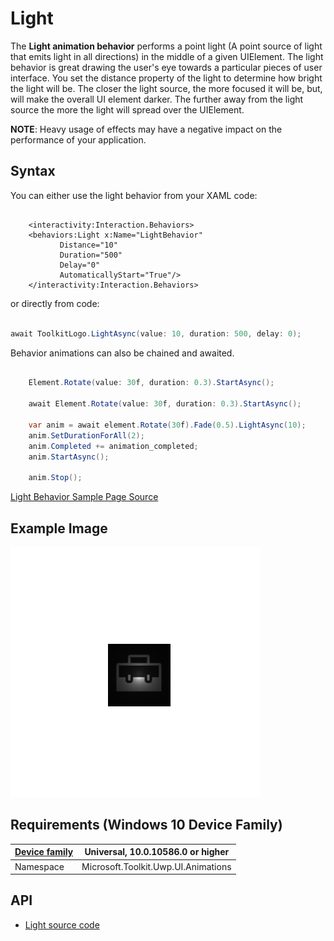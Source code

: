# Light

The **Light animation behavior** performs a point light (A point source of light that emits light in all directions) in the middle of a given UIElement. 
The light behavior is great drawing the user's eye towards a particular pieces of user interface. You set the distance property of the 
light to determine how bright the light will be. The closer the light source, the more focused it will be, but, will make the overall UI element darker.
The further away from the light source the more the light will spread over the UIElement.

**NOTE**:  Heavy usage of effects may have a negative impact on the performance of your application. 

## Syntax

You can either use the light behavior from your XAML code:

```xaml

    <interactivity:Interaction.Behaviors>
    <behaviors:Light x:Name="LightBehavior" 
           Distance="10" 
           Duration="500" 
           Delay="0" 
           AutomaticallyStart="True"/>
    </interactivity:Interaction.Behaviors>

```

or directly from code:

```csharp

await ToolkitLogo.LightAsync(value: 10, duration: 500, delay: 0);       

```

Behavior animations can also be chained and awaited.

```csharp

    Element.Rotate(value: 30f, duration: 0.3).StartAsync();

    await Element.Rotate(value: 30f, duration: 0.3).StartAsync();

    var anim = await element.Rotate(30f).Fade(0.5).LightAsync(10);
    anim.SetDurationForAll(2);
    anim.Completed += animation_completed;
    anim.StartAsync();

    anim.Stop();

```

[Light Behavior Sample Page Source](https://github.com/Microsoft/UWPCommunityToolkit/tree/master/Microsoft.Toolkit.Uwp.SampleApp/SamplePages/Light)

## Example Image

![Light Behavior animation](../resources/images/Animations-Light.gif "Light Behavior")

## Requirements (Windows 10 Device Family)

| [Device family](http://go.microsoft.com/fwlink/p/?LinkID=526370) | Universal, 10.0.10586.0 or higher |
| --- | --- |
| Namespace | Microsoft.Toolkit.Uwp.UI.Animations |

## API

* [Light source code](https://github.com/Microsoft/UWPCommunityToolkit/blob/master/Microsoft.Toolkit.Uwp.UI.Animations/Behaviors/Light.cs)

